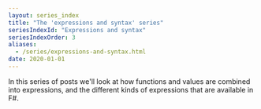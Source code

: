 ```yaml
---
layout: series_index
title: "The 'expressions and syntax' series"
seriesIndexId: "Expressions and syntax"
seriesIndexOrder: 3
aliases:
  - /series/expressions-and-syntax.html
date: 2020-01-01
---
```


In this series of posts we'll look at how functions and values are combined into expressions, and the different kinds of expressions that are available in F#.